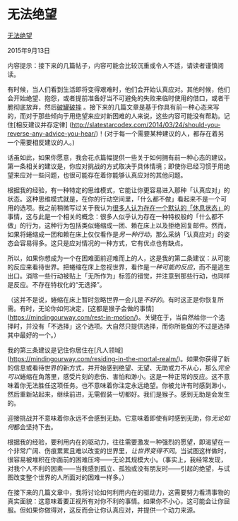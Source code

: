 # 无法绝望

[无法绝望](https://mindingourway.com/being-unable-to-despair/)

2015年9月13日

内容提示：接下来的几篇帖子，内容可能会比较沉重或令人不适，请读者谨慎阅读。

有时候，当人们看到生活即将变得艰难时，他们会开始认真应对。其他时候，他们会开始绝望、抱怨，或者提前准备好当不可避免的失败来临时使用的借口，或者干脆彻底放弃，然后[破罐破摔](https://mindingourway.com/failing-with-abandon/) 。接下来的几篇文章是基于你具有前一种心态来写的，而对于那些倾向于用绝望来应对新困难的人来说，这些内容可能没有帮助。记住[相反建议并存定律] (http://slatestarcodex.com/2014/03/24/should-you-reverse-any-advice-you-hear/)！(对于每一个需要某种建议的人，都存在着另一个需要相反建议的人。)

话虽如此，如果你愿意，我会花点篇幅提供一些关于如何拥有前一种心态的建议。第一条相关的建议是，你应对挑战的方式取决于具体情境；即使你已经习惯于用绝望来应对一些问题，也很可能存在着你能够认真应对的其他问题。

根据我的经验，有一种特定的思维模式，它能让你更容易进入那种「认真应对」的状态。这种思维模式就是，在你的行动空间里，「什么都不做」看起来不是一个可用的选项。我之前稍微写过关于我认为[很多人认为存在一个默认的「休息状态」](https://mindingourway.com/rest-in-motion/)的事情，这与此是一个相关的概念：很多人似乎认为存在一种特权般的「什么都不做」的行为，这种行为包括类似蜷缩成一团、赖在床上以及拒绝回复邮件。然而，如果将蜷缩成一团和赖在床上仅仅看作是*另一种行动*，那么采纳「认真应对」的姿态会容易得多。这只是应对情况的一种方式，它有优点也有缺点。

所以，如果你想成为一个在困难面前迎难而上的人，这是我的第二条建议：从可能的反应来看待世界。把蜷缩在床上忽视世界，看作是*一种可能的反应*，而不是逃生出口。消除一些行动被贴上「无所作为」标签的错觉，并注意到那些行动，也同样是反应。不存在特权化的“无选择”。

（这并不是说，蜷缩在床上暂时忽略世界一会儿是*不好的*。有时这正是你恢复所需。有时，无论你如何决定，[这都是猴子会做的事情] (https://mindingourway.com/rest-in-motion/)。关键在于，当自然给你一个选择时，并没有「不选择」这个选项。大自然只提供选择，而你所能做的不过是选择其中最好的一个。）

我的第三条建议是记住你居住在[凡人领域] (https://mindingourway.com/residing-in-the-mortal-realm/)。如果你获得了新的信息或看待世界的新方式，并开始感到绝望、无望、无助或力不从心，那么*完全可以*蜷缩在角落里，感受片刻的悲伤、害怕和渺小。这是一种正常的反应。这不意味着你无法胜任这项任务。也不意味着你注定永远绝望。你被允许有时感到渺小，然后重新站起来，继续前进，无需假装一切都好。我们是猴子。感到无助是会发生的。

迎接挑战并不意味着你永远不会感到无助。它意味着即使有时感到无助，你*无论如何*都会坚持下去。

根据我的经验，要利用内在的驱动力，往往需要激发一种强烈的愿望，即渴望在一个非常广阔、伤痕累累且难以改变的世界里，*让世界变得不同*。当试图这样做时，很容易被堆积在你面前的困难压垮——无论其规模大小。（事实上，我经常发现，对我个人不利的因素——当我感到孤立、孤独或没有朋友时——引起的绝望，与试图改变整个世界的人所面对的困难一样多。）

在接下来的几篇文章中，我将讨论如何利用内在的驱动力，这需要努力看清事物的真实面貌：这意味着要正视所有对你不利的事情。如果你不小心，这可能会让你屈服。但如果你做得对，这反而会让你认真应对，并提供一个动力来源。